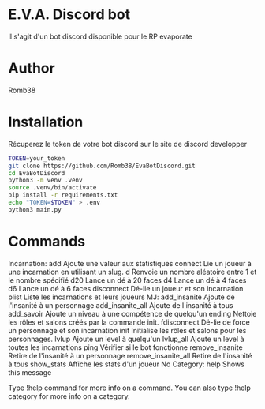 # E.V.A. Discord bot

Il s'agit d'un bot discord disponible pour le RP evaporate

# Author
Romb38

# Installation

Récuperez le token de votre bot discord sur le site de discord developper

```bash
TOKEN=your_token
git clone https://github.com/Romb38/EvaBotDiscord.git
cd EvaBotDiscord
python3 -m venv .venv
source .venv/bin/activate
pip install -r requirements.txt
echo "TOKEN=$TOKEN" > .env
python3 main.py
```

# Commands

Incarnation:
  add                 Ajoute une valeur aux statistiques
  connect             Lie un joueur à une incarnation en utilisant un slug.
  d                   Renvoie un nombre aléatoire entre 1 et le nombre spécifié
  d20                 Lance un dé à 20 faces
  d4                  Lance un dé à 4 faces
  d6                  Lance un dé à 6 faces
  disconnect          Dé-lie un joueur et son incarnation
  plist               Liste les incarnations et leurs joueurs
MJ:
  add_insanite        Ajoute de l'insanité à un personnage
  add_insanite_all    Ajoute de l'insanité à tous
  add_savoir          Ajoute un niveau à une compétence de quelqu'un
  ending              Nettoie les rôles et salons créés par la commande init.
  fdisconnect         Dé-lie de force un personnage et son incarnation
  init                Initialise les rôles et salons pour les personnages.
  lvlup               Ajoute un level à quelqu'un
  lvlup_all           Ajoute un level à toutes les incarnations
  ping                Vérifier si le bot fonctionne
  remove_insanite     Retire de l'insanité à un personnage
  remove_insanite_all Retire de l'insanité à tous
  show_stats          Affiche les stats d'un joueur
No Category:
  help                Shows this message

Type !help command for more info on a command.
You can also type !help category for more info on a category.
